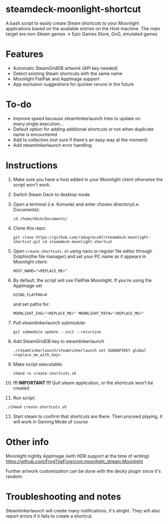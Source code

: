 # steamdeck-moonlight-shortcut
A bash script to easily create Steam shortcuts to your Moonlight applications based on the available entries on the Host machine.
The main target are non-Steam games -> Epic Games Store, GoG, emulated games

# Features
* Automatic SteamGridDB artwork (API key needed)
* Detect existing Steam shortcuts with the same name
* Moonlight FlatPak and AppImage support
* App exclusion suggestions for quicker reruns in the future

# To-do
* Improve speed because steamtinkerlaunch tries to update on every.single.execution...
* Default option for adding additional shortcuts or not when duplicate name is encountered
* Add to collection (not sure if there's an easy way at the moment)
* Add steamtinkerlaunch error handling 


# Instructions

1. Make sure you have a host added in your Moonlight client otherwise the script won't work.

2. Switch Steam Deck to desktop mode

3. Open a terminal (i.e. Konsole) and enter chosen directory(i.e. Documents):

    `cd /home/deck/Documents/`

4. Clone this repo:

    `git clone https://github.com/radugrecu97/steamdeck-moonlight-shortcut.git
    cd steamdeck-moonlight-shortcut`

5. Open `create-shortcuts.sh` using nano or regular file editor through Dolphin(the file manager) and set your PC name as it appears in Moonlight client:

    `HOST_NAME="<REPLACE_ME>"`
    
7. By default, the script will use FlatPak Moonlight. If you're using the AppImage set

    `USING_FLATPAK=0`

   and set paths for:

   `MOONLIGHT_EXE="<REPLACE_ME>"
    MOONLIGHT_PATH="<REPLACE_ME>"`

8. Pull steamtinkerlaunch submodule:

    `git submodule update --init --recursive`

9. Add SteamGridDB key to steamtinkerlaunch

    `./steamtinkerlaunch/steamtinkerlaunch set SGDBAPIKEY global <replace_me_with_key>`

10. Make script executable:

    `chmod +x create-shortcuts.sh`

11. **!!! IMPORTANT !!!** Quit steam application, or the shortcuts won't be created

12. Run script:

   `./chmod create-shortcuts.sh`

11. Start steam to confirm that shortcuts are there. Then proceed playing, it will work in Gaming Mode of course

# Other info

Moonlight nightly AppImage (with HDR support at the time of writing)
https://github.com/FrogTheFrog/com.moonlight_stream.Moonlight


Further artwork customization can be done with the decky plugin since it's random.

# Troubleshooting and notes 

Steamtinkerlaunch will create many notifications, it's alright. They will also report errors if it fails to create a shortcut.
